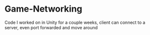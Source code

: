# Game-Networking

Code I worked on in Unity for a couple weeks, client can connect to a server, even port forwarded and move around
